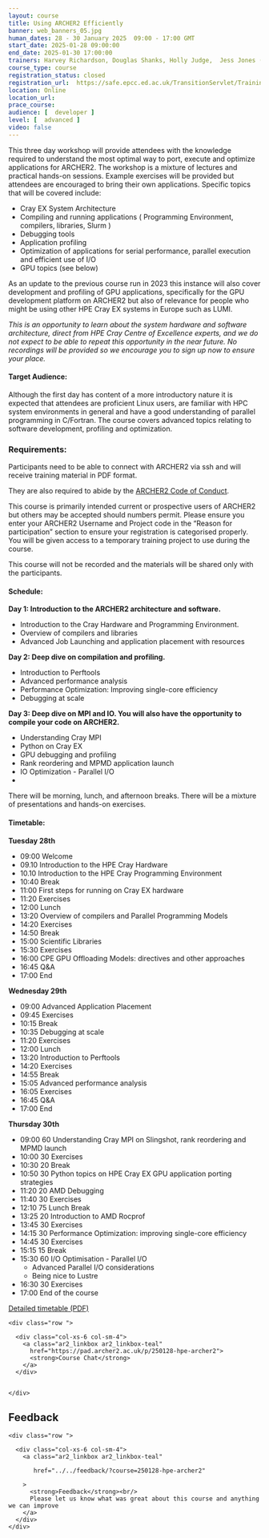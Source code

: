 ```yaml
---
layout: course
title: Using ARCHER2 Efficiently
banner: web_banners_05.jpg 
human_dates: 28 - 30 January 2025  09:00 - 17:00 GMT
start_date: 2025-01-28 09:00:00
end_date: 2025-01-30 17:00:00
trainers: Harvey Richardson, Douglas Shanks, Holly Judge,  Jess Jones (all HPE)
course_type: course
registration_status: closed
registration_url:  https://safe.epcc.ed.ac.uk/TransitionServlet/TrainingCourse/250128-HPE-ARCHER2
location: Online
location_url:
prace_course: 
audience: [  developer ]
level: [  advanced ]
video: false
---
```


This three day workshop will provide attendees with the knowledge required to understand the most optimal way to port, execute and optimize applications for ARCHER2. The workshop is a mixture of lectures and practical hands-on sessions. Example exercises will be provided but attendees are encouraged to bring their own applications.
Specific topics that will be covered include:

-	Cray EX System Architecture
-	Compiling and running applications ( Programming Environment, compilers, libraries, Slurm )
-	Debugging tools
-	Application profiling
-	Optimization of applications for serial performance, parallel execution and efficient use of I/O
-	GPU topics (see below)

As an update to the previous course run in 2023 this instance will also cover development and profiling of GPU applications, specifically for the GPU development platform on ARCHER2 but also of relevance for people who might be using other HPE Cray EX systems in Europe such as LUMI.

*This is an opportunity to learn about the system hardware and software architecture, direct from HPE Cray Centre of Excellence experts, and we do not expect to be able to repeat this opportunity in the near future. No recordings will be provided so we encourage you to sign up now to ensure your place.*


#### Target Audience:

Although the first day has content of a more introductory nature it is expected that attendees are proficient Linux users, are familiar with HPC system environments in general and have a good understanding of parallel programming in C/Fortran.  The course covers advanced topics relating to software development, profiling and optimization.


### Requirements:

Participants need to be able to connect with ARCHER2 via ssh and will receive training material in PDF format.

They are also required to abide by the [ARCHER2  Code of Conduct](../../../about/policies/code-of-conduct.html). 

This course is primarily intended current or prospective users of ARCHER2 but others may be accepted should numbers permit.
Please ensure you enter your ARCHER2 Username and Project code in the “Reason for participation” section to ensure your registration is categorised properly.  You will be given access to a temporary training project to use during the course.

This course will not be recorded and the materials will be shared only with the participants.

#### Schedule:

**Day 1: Introduction to the ARCHER2 architecture and software.**

-	Introduction to the Cray Hardware and Programming Environment.
-	Overview of compilers and libraries
-	Advanced Job Launching and application placement with resources
	
**Day 2: Deep dive on compilation and profiling.**

-	Introduction to Perftools
-	Advanced performance analysis
-	Performance Optimization: Improving single-core efficiency 
-	Debugging at scale
	

**Day 3: Deep dive on MPI and IO. You will also have the opportunity to compile your code on ARCHER2.**
-	Understanding Cray MPI
-	Python on Cray EX
-	GPU debugging and profiling
-	Rank reordering and MPMD application launch
-	IO Optimization - Parallel I/O
-	
There will be morning, lunch, and afternoon breaks. There will be a mixture of presentations and hands-on exercises.

#### Timetable:

**Tuesday 28th**

- 09:00 Welcome
- 09.10 Introduction to the HPE Cray Hardware
- 10.10 Introduction to the HPE Cray Programming Environment
- 10:40 Break
- 11:00 First steps for running on Cray EX hardware
- 11:20 Exercises
- 12:00 Lunch
- 13:20 Overview of compilers and Parallel Programming Models
- 14:20 Exercises
- 14:50 Break
- 15:00 Scientific Libraries
- 15:30 Exercises
- 16:00 CPE GPU Offloading Models: directives and other approaches
- 16:45 Q&A
- 17:00 End

**Wednesday 29th**

- 09:00 Advanced Application Placement
- 09:45 Exercises
- 10:15 Break
- 10:35 Debugging at scale
- 11:20 Exercises
- 12:00 Lunch
- 13:20 Introduction to Perftools
- 14:20 Exercises
- 14:55 Break
- 15:05 Advanced performance analysis
- 16:05 Exercises
- 16:45 Q&A
- 17:00 End

**Thursday 30th**

- 09:00 60 Understanding Cray MPI on Slingshot, rank reordering and MPMD launch
- 10:00 30 Exercises 
- 10:30 20 Break
- 10:50 30 Python topics on HPE Cray EX GPU application porting strategies
- 11:20 20 AMD Debugging
- 11:40 30 Exercises 
- 12:10 75 Lunch Break
- 13:25 20 Introduction to AMD Rocprof
- 13:45 30 Exercises 
- 14:15 30 Performance Optimization: improving single-core efficiency
- 14:45 30 Exercises 
- 15:15 15 Break
- 15:30 60 I/O Optimisation - Parallel I/O
    - Advanced Parallel I/O considerations
    - Being nice to Lustre
- 16:30 30 Exercises 
- 17:00 End of the course 

[Detailed timetable (PDF) ](Agenda.pdf)

<section id="service">

<!-- 

<h2><a name="materials">Course materials</a></h2>
 -->


    <div class="row ">	

<!-- 		
      <div class="col-xs-6 col-sm-4">
        <a class="ar2_linkbox ar2_linkbox-green" 
          href="   ">
          <strong>Course materials</strong>         
        </a>
      </div>
 -->

  
      <div class="col-xs-6 col-sm-4">
        <a class="ar2_linkbox ar2_linkbox-teal" 
          href="https://pad.archer2.ac.uk/p/250128-hpe-archer2">
          <strong>Course Chat</strong>       
        </a>
      </div>
		

 	</div>
		
		
					


<!-- 		
<h2><a name="videos">Videos</a></h2>

<h3>Session 1</h3>

<div>
	<iframe title="Video" width="560" height="315" src="https://www.youtube.com/embed/xxxxxxxxxxx" frameborder="0" allow="accelerometer; autoplay; encrypted-media; gyroscope; picture-in-picture" allowfullscreen></iframe>
</div>

 -->






<h2><a name="feedback">Feedback</a></h2>


    <div class="row ">	

      <div class="col-xs-6 col-sm-4">
        <a class="ar2_linkbox ar2_linkbox-teal" 

           href="../../feedback/?course=250128-hpe-archer2" 

		>
          <strong>Feedback</strong><br/>
          Please let us know what was great about this course and anything we can improve
        </a>
      </div>
    </div>
		


 
</section>


